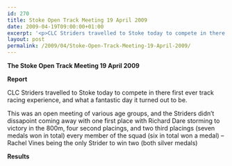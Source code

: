 ```yaml
---
id: 270
title: Stoke Open Track Meeting 19 April 2009
date: 2009-04-19T09:00:00+01:00
excerpt: '<p>CLC Striders travelled to Stoke today to compete in there first ever track racing experience, and what a fantastic day it turned out to be. Every member of the squad won a medal! Well done Brendan Ward, Club Chairman Stoke open track meeting 19 April 2009 Photos Report Results</p>'
layout: post
permalink: /2009/04/Stoke-Open-Track-Meeting-19-April-2009/
---
```

**The Stoke Open Track Meeting 19 April 2009**</p> 

**Report**</p> 

CLC Striders travelled to Stoke today to compete in there first ever track racing experience, and what a fantastic day it turned out to be.

This was an open meeting of various age groups, and the Striders didn&#8217;t dissapoint coming away with one first place with Richard Dare storming to victory in the 800m, four second placings, and two third placings (seven medals won in total) every member of the squad (six in total won a medal) &#8211; Rachel Vines being the only Strider to win two (both silver medals)

<a name="Report"></a><a name="Results"></a>

**Results**

<map name="100109w.jpg">
  <area shape="RECT" coords="677,27,696,48" alt="Race Winner" />
  
  <area shape="RECT" coords="379,28,393,45" alt="Sarah Greef" />
  
  <area shape="RECT" coords="354,28,368,46" alt="Rachel Vines" />
  
  <area shape="RECT" coords="303,28,318,46" alt="Anna Maughan" />
  
  <area shape="RECT" coords="206,28,220,46" alt="Dawn Addinall" />
  
  <area shape="RECT" coords="86,28,103,46" alt="Alex Evans" />
</map>

<map name="100109m.jpg">
  <area shape="RECT" coords="63,31,76,45" alt="Clive Scott" />
  
  <area shape="RECT" coords="112,32,121,44" alt="Paul Davies" />
  
  <area shape="RECT" coords="118,32,129,43" alt="Paul Stonuary" />
  
  <area shape="RECT" coords="223,29,236,47" alt="James Gibbs" />
  
  <area shape="RECT" coords="255,29,264,42" alt="David Smeath" />
  
  <area shape="RECT" coords="263,28,272,43" alt="Chris Hale" />
  
  <area shape="RECT" coords="275,31,288,45" alt="Rob Shute" />
  
  <area shape="RECT" coords="308,31,321,45" alt="Billy Bradshaw" />
  
  <area shape="RECT" coords="582,29,594,46" alt="Will Ferguson" />
  
  <area shape="RECT" coords="680,30,694,45" alt="Race Winner" />
</map>